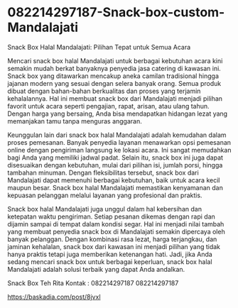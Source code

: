 # 082214297187-Snack-box-custom-Mandalajati

Snack Box Halal Mandalajati: Pilihan Tepat untuk Semua Acara  

Mencari snack box halal Mandalajati untuk berbagai kebutuhan acara kini semakin mudah berkat banyaknya penyedia jasa catering di kawasan ini. Snack box yang ditawarkan mencakup aneka camilan tradisional hingga jajanan modern yang sesuai dengan selera banyak orang. Semua produk dibuat dengan bahan-bahan berkualitas dan proses yang terjamin kehalalannya. Hal ini membuat snack box dari Mandalajati menjadi pilihan favorit untuk acara seperti pengajian, rapat, arisan, atau ulang tahun. Dengan harga yang bersaing, Anda bisa mendapatkan hidangan lezat yang memanjakan tamu tanpa menguras anggaran.  

Keunggulan lain dari snack box halal Mandalajati adalah kemudahan dalam proses pemesanan. Banyak penyedia layanan menawarkan opsi pemesanan online dengan pengiriman langsung ke lokasi acara. Ini sangat memudahkan bagi Anda yang memiliki jadwal padat. Selain itu, snack box ini juga dapat disesuaikan dengan kebutuhan, mulai dari pilihan isi, jumlah porsi, hingga tambahan minuman. Dengan fleksibilitas tersebut, snack box dari Mandalajati dapat memenuhi berbagai kebutuhan, baik untuk acara kecil maupun besar. Snack box halal Mandalajati memastikan kenyamanan dan kepuasan pelanggan melalui layanan yang profesional dan praktis.  

Snack box halal Mandalajati juga unggul dalam hal kebersihan dan ketepatan waktu pengiriman. Setiap pesanan dikemas dengan rapi dan dijamin sampai di tempat dalam kondisi segar. Hal ini menjadi nilai tambah yang membuat penyedia snack box di Mandalajati semakin dipercaya oleh banyak pelanggan. Dengan kombinasi rasa lezat, harga terjangkau, dan jaminan kehalalan, snack box dari kawasan ini menjadi pilihan yang tidak hanya praktis tetapi juga memberikan ketenangan hati. Jadi, jika Anda sedang mencari snack box untuk berbagai keperluan, snack box halal Mandalajati adalah solusi terbaik yang dapat Anda andalkan.  

Snack Box Teh Rita
Kontak :
082214297187
082214297187

https://baskadia.com/post/8jvxl
